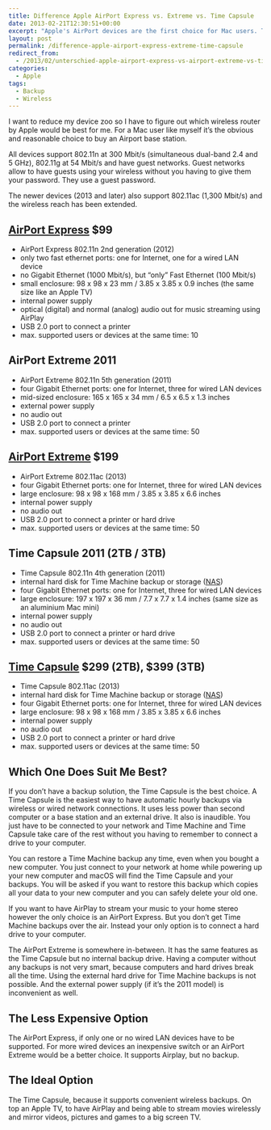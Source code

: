 ```yaml
---
title: Difference Apple AirPort Express vs. Extreme vs. Time Capsule
date: 2013-02-21T12:30:51+00:00
excerpt: "Apple's AirPort devices are the first choice for Mac users. These are the differences."
layout: post
permalink: /difference-apple-airport-express-extreme-time-capsule
redirect_from:
  - /2013/02/unterschied-apple-airport-express-vs-airport-extreme-vs-time-capsule/
categories:
  - Apple
tags:
  - Backup
  - Wireless
---
```

I want to reduce my device zoo so I have to figure out which wireless router by Apple would be best for me. For a Mac user like myself it’s the obvious and reasonable choice to buy an Airport base station.

All devices support 802.11n at 300 Mbit/s (simultaneous dual-band 2.4 and 5 GHz), 802.11g at 54 Mbit/s and have guest networks. Guest networks allow to have guests using your wireless without you having to give them your password. They use a guest password.

The newer devices (2013 and later) also support 802.11ac (1,300 Mbit/s) and the wireless reach has been extended.

## [AirPort Express](https://www.apple.com/airport-express/) $99

  * AirPort Express 802.11n 2nd generation (2012)
  * only two fast ethernet ports: one for Internet, one for a wired LAN device
  * no Gigabit Ethernet (1000 Mbit/s), but “only” Fast Ethernet (100 Mbit/s)
  * small enclosure: 98 x 98 x 23 mm / 3.85 x 3.85 x 0.9 inches (the same size like an Apple TV)
  * internal power supply
  * optical (digital) and normal (analog) audio out for music streaming using AirPlay
  * USB 2.0 port to connect a printer
  * max. supported users or devices at the same time: 10

## AirPort Extreme 2011

  * AirPort Extreme 802.11n 5th generation (2011)
  * four Gigabit Ethernet ports: one for Internet, three for wired LAN devices
  * mid-sized enclosure: 165 x 165 x 34 mm / 6.5 x 6.5 x 1.3 inches
  * external power supply
  * no audio out
  * USB 2.0 port to connect a printer
  * max. supported users or devices at the same time: 50

## [AirPort Extreme](https://www.apple.com/airport-extreme/) $199

  * AirPort Extreme 802.11ac (2013)
  * four Gigabit Ethernet ports: one for Internet, three for wired LAN devices
  * large enclosure: 98 x 98 x 168 mm / 3.85 x 3.85 x 6.6 inches
  * internal power supply
  * no audio out
  * USB 2.0 port to connect a printer or hard drive
  * max. supported users or devices at the same time: 50

## Time Capsule 2011 (2TB / 3TB)

  * Time Capsule 802.11n 4th generation (2011)
  * internal hard disk for Time Machine backup or storage ([NAS](https://en.wikipedia.org/wiki/Network-attached_storage))
  * four Gigabit Ethernet ports: one for Internet, three for wired LAN devices
  * large enclosure: 197 x 197 x 36 mm / 7.7 x 7.7 x 1.4 inches (same size as an aluminium Mac mini)
  * internal power supply
  * no audio out
  * USB 2.0 port to connect a printer or hard drive
  * max. supported users or devices at the same time: 50

## [Time Capsule](https://www.apple.com/airport-time-capsule/) $299 (2TB), $399 (3TB)

  * Time Capsule 802.11ac (2013)
  * internal hard disk for Time Machine backup or storage ([NAS](https://en.wikipedia.org/wiki/Network-attached_storage))
  * four Gigabit Ethernet ports: one for Internet, three for wired LAN devices
  * large enclosure: 98 x 98 x 168 mm / 3.85 x 3.85 x 6.6 inches
  * internal power supply
  * no audio out
  * USB 2.0 port to connect a printer or hard drive
  * max. supported users or devices at the same time: 50

## Which One Does Suit Me Best?

If you don’t have a backup solution, the Time Capsule is the best choice. A Time Capsule is the easiest way to have automatic hourly backups via wireless or wired network connections. It uses less power than second computer or a base station and an external drive. It also is inaudible. You just have to be connected to your network and Time Machine and Time Capsule take care of the rest without you having to remember to connect a drive to your computer.

You can restore a Time Machine backup any time, even when you bought a new computer. You just connect to your network at home while powering up your new computer and macOS will find the Time Capsule and your backups. You will be asked if you want to restore this backup which copies all your data to your new computer and you can safely delete your old one.

If you want to have AirPlay to stream your music to your home stereo however the only choice is an AirPort Express. But you don’t get Time Machine backups over the air. Instead your only option is to connect a hard drive to your computer.

The AirPort Extreme is somewhere in-between. It has the same features as the Time Capsule but no internal backup drive. Having a computer without any backups is not very smart, because computers and hard drives break all the time. Using the external hard drive for Time Machine backups is not possible. And the external power supply (if it’s the 2011 model) is inconvenient as well.

## The Less Expensive Option

The AirPort Express, if only one or no wired LAN devices have to be supported. For more wired devices an inexpensive switch or an AirPort Extreme would be a better choice. It supports Airplay, but no backup.

## The Ideal Option

The Time Capsule, because it supports convenient wireless backups. On top an Apple TV, to have AirPlay and being able to stream movies wirelessly and mirror videos, pictures and games to a big screen TV.